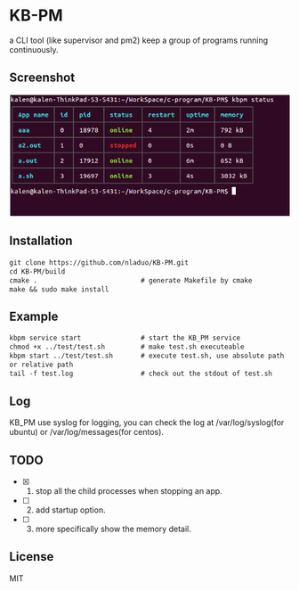 # KB-PM
a CLI tool (like supervisor and pm2) keep a group of programs running continuously.

## Screenshot
![](./data/pic.png)<br>

## Installation
``` shell
git clone https://github.com/nladuo/KB-PM.git
cd KB-PM/build
cmake .                          # generate Makefile by cmake
make && sudo make install
```
## Example
``` shell
kbpm service start               # start the KB_PM service
chmod +x ../test/test.sh         # make test.sh executeable
kbpm start ../test/test.sh       # execute test.sh, use absolute path or relative path
tail -f test.log                 # check out the stdout of test.sh
```
## Log
KB_PM use syslog for logging, you can check the log at /var/log/syslog(for ubuntu) or /var/log/messages(for centos).

## TODO 
- [x] 1. stop all the child processes when stopping an app.
- [ ] 2. add startup option.
- [ ] 3. more specifically show the memory detail.

## License
MIT